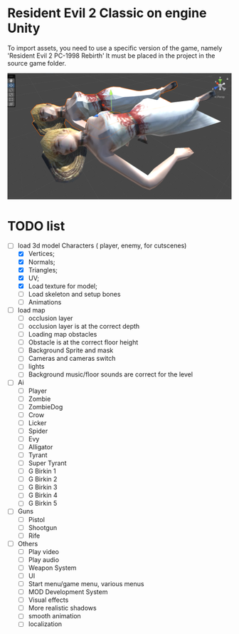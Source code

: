 # Resident Evil 2 Classic on engine Unity

To import assets, you need to use a specific version of the game, namely 'Resident Evil 2 PC-1998 Rebirth'
It must be placed in the project in the source game folder.

![screen](https://github.com/MaksymHernets/Resident-Evil-2-Classic-Unity/blob/master/Screenshots/Screenshot%202023-08-14%20224920.png)

# TODO list

* [ ] load 3d model Characters ( player, enemy, for cutscenes)
  * [x] Vertices;
  * [x] Normals;
  * [x] Triangles;
  * [X] UV;
  * [x] Load texture for model;
  * [ ] Load skeleton and setup bones
  * [ ] Animations
* [ ] load map
  * [ ] occlusion layer
  * [ ] occlusion layer is at the correct depth
  * [ ] Loading map obstacles
  * [ ] Obstacle is at the correct floor height
  * [ ] Background Sprite and mask
  * [ ] Cameras and cameras switch
  * [ ] lights
  * [ ] Background music/floor sounds are correct for  the level
* [ ] Ai
  * [ ] Player
  * [ ] Zombie
  * [ ] ZombieDog
  * [ ] Crow
  * [ ] Licker
  * [ ] Spider
  * [ ] Evy
  * [ ] Alligator
  * [ ] Tyrant
  * [ ] Super Tyrant
  * [ ] G Birkin 1
  * [ ] G Birkin 2
  * [ ] G Birkin 3
  * [ ] G Birkin 4
  * [ ] G Birkin 5
* [ ] Guns
  * [ ] Pistol
  * [ ] Shootgun
  * [ ] Rife
* [ ] Others
  * [ ] Play video
  * [ ] Play audio
  * [ ] Weapon System
  * [ ] UI
  * [ ] Start menu/game menu, various menus
  * [ ] MOD Development System
  * [ ] Visual effects
  * [ ] More realistic shadows
  * [ ] smooth animation
  * [ ] localization
